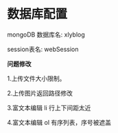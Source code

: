 # 数据库配置
mongoDB 数据库名: xlyblog

session表名: webSession

**问题修改**

1.上传文件大小限制。

2.上传图片返回路径修改

3.富文本编辑 li 行上下间距太近

4.富文本编辑 ol 有序列表，序号被遮盖
